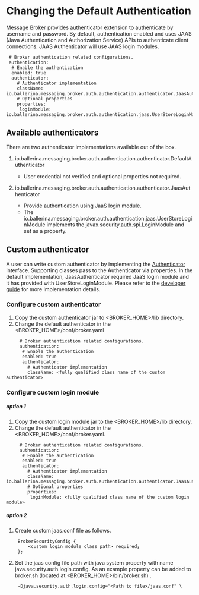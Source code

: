 # Changing the Default Authentication

Message Broker provides authenticator extension to authenticate by username and password. By default, authentication 
enabled and uses JAAS (Java Authentication and Authorization Service) APIs to authenticate client connections. 
JAAS Authenticator will use JAAS login modules.


     # Broker authentication related configurations.
     authentication:
      # Enable the authentication
      enabled: true
      authenticator:
        # Authenticator implementation
        className: io.ballerina.messaging.broker.auth.authentication.authenticator.JaasAuthenticator
        # Optional properties
        properties:
         loginModule: io.ballerina.messaging.broker.auth.authentication.jaas.UserStoreLoginModule


## Available authenticators

There are two authenticator implementations available out of the box.

1) io.ballerina.messaging.broker.auth.authentication.authenticator.DefaultAuthenticator
    - User credential not verified and optional properties not required.

2) io.ballerina.messaging.broker.auth.authentication.authenticator.JaasAuthenticator
    - Provide authentication using JaaS login module. 
    - The io.ballerina.messaging.broker.auth.authentication.jaas.UserStoreLoginModule implements 
    the javax.security.auth.spi.LoginModule and set as a property.


## Custom authenticator

A user can write custom authenticator by implementing the [Authenticator](https://github.com/ballerina-platform/ballerina-message-broker/blob/master/modules/broker-auth/src/main/java/io/ballerina/messaging/broker/auth/authentication/Authenticator.java) interface.
Supporting classes pass to the Authenticator via properties. In the default implementation, JaasAuthenticator 
required JaaS login module and it has provided with UserStoreLoginModule. Please refer to the [developer guide](../dev/security-architecture.md) for more 
implementation details.


### Configure custom authenticator

1. Copy the custom authenticator jar to <BROKER_HOME>/lib directory.
2. Change the default authenticator in the <BROKER_HOME>/conf/broker.yaml

```
     # Broker authentication related configurations.
     authentication:
      # Enable the authentication
      enabled: true
      authenticator:
        # Authenticator implementation
        className: <fully qualified class name of the custom authenticator>
```

### Configure custom login module

##### option 1

1. Copy the custom login module jar to the <BROKER_HOME>/lib directory.
2. Change the default authenticator in the <BROKER_HOME>/conf/broker.yaml.

```
     # Broker authentication related configurations.
     authentication:
      # Enable the authentication
      enabled: true
      authenticator:
        # Authenticator implementation
        className: io.ballerina.messaging.broker.auth.authentication.authenticator.JaasAuthenticator
        # Optional properties
        properties:
         loginModule: <fully qualified class name of the custom login module>
```

##### option 2

1. Create custom jaas.conf file as follows.

        BrokerSecurityConfig {
            <custom login module class path> required;
        };

2. Set the jaas config file path with java system property with name java.security.auth.login.config. As an example
property can be added to broker.sh (located at <BROKER_HOME>/bin/broker.sh) .

        -Djava.security.auth.login.config="<Path to file>/jaas.conf" \
